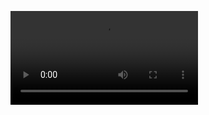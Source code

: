 


<video src="https://drive.google.com/file/d/16mZVGxU2wbiH8YJw70hauMlGDPkv6Ykk/view?usp=sharing"></video>
